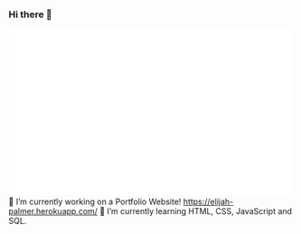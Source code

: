 ### Hi there 👋
![](https://github.com/ElijahMPalmer/Github-Stats/blob/master/generated/languages.svg)
    🔭 I’m currently working on a Portfolio Website!  https://elijah-palmer.herokuapp.com/
    🌱 I’m currently learning HTML, CSS, JavaScript and SQL.

<!--
**ElijahMPalmer/ElijahMPalmer** is a ✨ _special_ ✨ repository because its `README.md` (this file) appears on your GitHub profile.

Here are some ideas to get you started:

- 🔭 I’m currently working on ...
- 🌱 I’m currently learning ...
- 👯 I’m looking to collaborate on ...
- 🤔 I’m looking for help with ...
- 💬 Ask me about ...
- 📫 How to reach me: ...
- 😄 Pronouns: ...
- ⚡ Fun fact: ...
-->
